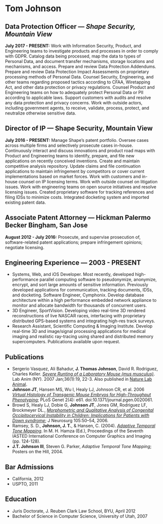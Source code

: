 Tom Johnson
==========

## Data Protection Officer — *Shape Security, Mountain View*
__July 2017 - PRESENT:__ Work with Information Security, Product, and Engineering teams to investigate products and processes in order to comply with GDPR. Catalog data being processed, map the data to types of Personal Data, and document transfer mechanisms, storage locations and mechanisms, and access. Prepare and review Data Protection Addendums. Prepare and review Data Protection Impact Assessments on proprietary processing methods of Personal Data. Counsel Security, Engineering, and other teams regarding proposed tactics according to CFAA, Wiretapping Act, and other data protection or privacy regulations. Counsel Product and Engineering teams on how to adequately protect Personal Data or PII according to applicable laws. Support customers with audits and resolve any data protection and privacy concerns. Work with outside actors, including government agents, to receive, validate, process, protect, and neutralize otherwise sensitive data.

## Director of IP — Shape Security, Mountain View
__July 2016 - PRESENT:__ Manage Shape’s patent portfolio. Oversee cases across multiple firms and selectively prosecute cases in-house. Continuously interact and discuss innovations and product road maps with Product and Engineering teams to identify, prepare, and file new applications on recently conceived inventions. Create and maintain competitive analysis repository. Update claims and file continuation applications to maintain infringement by competitors or cover current implementations based on market forces. Work with customers and in-house counsel on IP licensing terms. Work with outside counsel on litigation issues. Work with engineering teams on open source initiatives and resolve licensing issues. Created proprietary software for tracking references and filing IDSs to minimize costs. Integrated docketing system and imported existing patent data.

## Associate Patent Attorney — Hickman Palermo Becker Bingham, San Jose
__August 2012 - July 2016:__ Prosecute, and supervise prosecution of, software-related patent applications; prepare infringement opinions; negotiate licensing.

## Engineering Experience — 2003 - PRESENT
- Systems, Web, and iOS Developer. Most recently, developed high-performance parallel computing software to pseudonymize, anonymize, encrypt, and sort large amounts of sensitive information. Previously developed applications for communication, tracking documents, IDSs, and docketing.
Software Engineer, Cymphonix. Develop database architecture within a high performance embedded network appliance to monitor and allocate bandwidth for thousands of concurrent users.
- 3D Engineer, SportVision. Developing video real-time 3D rendered reconstructions of live NASCAR races, interfacing with proprietary distributed GPS-based systems and integrating high-res track surveys.
- Research Assistant, Scientific Computing & Imaging Institute. Develop real-time 3D and image/signal processing applications for medical imaging and realistic ray-tracing using shared and distributed memory supercomputers. Publications available upon request.

## Publications
- Sergerio Vasquez, Ali Bahadur, **J. Thomas Johnson**, David R. Rodriguez, Charles Keller. *[Severe Runting of a Laboratory Mouse (mus musculus)](https://www.ncbi.nlm.nih.gov/pubmed/17183339)*. Lab Anim (NY). 2007 Jan;36(1):19, 22-3. Also published in [Nature Lab Animal](https://www.nature.com/articles/laban0107-19).
- **Johnson JT**, Hansen MS, Wu I, Healy LJ, Johnson CR, et al. 2006 *[Virtual Histology of Transgenic Mouse Embryos for High-Throughput Phenotyping](https://www.ncbi.nlm.nih.gov/pubmed/16683035)*; PLoS Genet 2(4): e61. doi:10.1371/journal.pgen.0020061.
- Browd S, Healy LJ, Dobie G, **Johnson JT**, Jones GM, Rodriguez LF, Brockmeyer DL., *[Morphometric and Qualitative Analysis of Congenital Occipitocervical Instability in Children: Implications for Patients with Down syndrome](https://www.ncbi.nlm.nih.gov/pubmed/16871870)*; J Neurosurg 105:50–54, 2006.
- Ramsey, S. D., **Johnson, J. T.**, & Hansen, C. (2004). *[Adaptive Temporal Tone Mapping](https://www.actapress.com/Abstract.aspx?paperId=16914)*. In M. H. Hamza (Ed.), Proceedings of the Seventh IASTED International Conference on Computer Graphics and Imaging (pp. 124-128).
- **J.T. Johnson III**, Steven G. Parker, *Adaptive Temporal Tone Mapping*; Posters on the Hill, 2004.

## Bar Admissions
- California, 2012
- USPTO, 2011 

## Education
- Juris Doctorate, J. Reuben Clark Law School, BYU, April 2012
- Bachelor of Science in Computer Science, University of Utah, 2007
